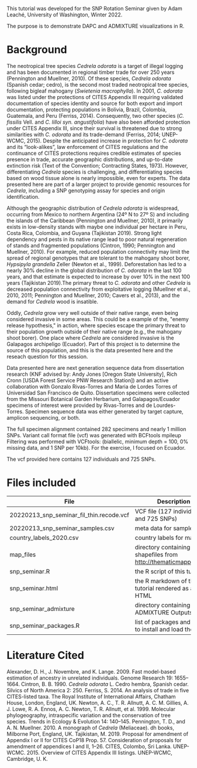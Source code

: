 This tutorial was developed for the SNP Rotation Seminar given by Adam Leaché, University of Washington, Winter 2022. 

The purpose is to demonstrate DAPC and ADMIXTURE visualizations in R. 

# Background

The neotropical tree species *Cedrela odorata* is a target of illegal logging and has been documented in regional timber trade for over 250 years (Pennington and Muellner, 2010). Of these species, *Cedrela odorata* (Spanish cedar; cedro), is the second most traded neotropical tree species, following bigleaf mahogany (*Swietenia macrophylla*). In 2001, *C. odorata* was listed under the protections of CITES Appendix III requiring validated documentation of species identity and source for both export and import documentation, protecting populations in Bolivia, Brazil, Colombia, Guatemala, and Peru (Ferriss, 2014). Consequently, two other species (*C. fissilis* Vell. and *C. lilloi syn. angustifolia*) have also been afforded protection under CITES Appendix III, since their survival is threatened due to strong similarities with *C. odorata* and its trade-demand (Ferriss, 2014; UNEP-WCMC, 2015). Despite the anticipated increase in protection for *C. odorata* and its “look-alikes”, law enforcement of CITES regulations and the continuance of CITES protections requires credible estimates of species presence in trade, accurate geographic distributions, and up-to-date extinction risk (Text of the Convention; Contracting States, 1973). However, differentiating *Cedrela* species is challenging, and differentiating species based on wood tissue alone is nearly impossible, even for experts. The data presented here are part of a larger project to provide genomic resources for *Cedrela*, including a SNP genotyping assay for species and origin identification.

Although the geographic distribution of *Cedrela odorata* is widespread, occurring from Mexico to northern Argentina (24º N to 27º S) and including the islands of the Caribbean (Pennington and Muellner, 2010), it primarily exists in low-density stands with maybe one individual per hectare in Peru, Costa Rica, Colombia, and Guyana (Tajikistan 2019). Strong light dependency and pests in its native range lead to poor natural regeneration of stands and fragmented populations (Cintron, 1990; Pennington and Muellner, 2010). For example, reduced population connectivity may limit the spread of regional genotypes that are tolerant to the mahogany shoot borer, *Hypsipyla grandella* Zeller (Newton et al., 1999). Deforestation has led to a nearly 30% decline in the global distribution of *C. odorata* in the last 100 years, and that estimate is expected to increase by over 10% in the next 100 years (Tajikistan 2019).The primary threat to *C. odorata* and other *Cedrela* is decreased population connectivity from exploitative logging (Muellner et al., 2010, 2011; Pennington and Muellner, 2010; Cavers et al., 2013), and the demand for *Cedrela* wood is insatible.

Oddly, *Cedrela* grow very well outside of their native range, even being considered invasive in some areas. This could be a example of the, "enemy release hypothesis," in action, where species escape the primary threat to their population growth outside of their native range (e.g., the mahogany shoot borer). One place where *Cedrela* are considered invasive is the Galapagos archipeligo (Ecuador). Part of this project is to determine the source of this population, and this is the data presented here and the reseach question for this session. 

Data presented here are next generation sequence data from dissertation research (KNF advised by: Andy Jones [Oregon State University], Rich Cronn [USDA Forest Service PNW Research Station]) and an active collaboration with
 Gonzalo Rivas-Torres and Maria de Lordes Torres of Universidad San Francisco de Quito. Dissertation specimens were collected from the Missouri Botanical Garden Herbarium, and Galapagos/Ecuador specimens of interest were provided by Rivas-Torres and de Lourdes-Torres. Specimen sequence data was either generated by target capture, amplicon sequencing, or both.

The full specimen alignment contained 282 specimens and nearly 1 million SNPs. Variant call format file (vcf) was generated with BCFtools mpileup Filtering was performed with VCFtools: (biallelic, minimum depth = 100, 0% missing data, and 1 SNP per 10kb). For the exercise, I focused on Ecuador. 

The vcf provided here contains 127 individuals and 725 SNPs. 

# Files included

File | Description
-----|------------
20220213_snp_seminar_fil_thin.recode.vcf | VCF file (127 individuals and 725 SNPs)
20220213_snp_seminar_samples.csv | meta data for samples
country_labels_2020.csv | country labels for maps
map_files | directory containing shapefiles from http://thematicmapping.org/
snp_seminar.R | the R script of this tutorial
snp_seminar.html |the R markdown of this tutorial rendered as an HTML
snp_seminar_admixture |directory containing ADMIXTURE Outputs
snp_seminar_packages.R | list of packages and code to install and load them

# Literature Cited

Alexander, D. H., J. Novembre, and K. Lange. 2009. Fast model-based estimation of ancestry in unrelated individuals. Genome Research 19: 1655–1664.
Cintron, B. B. 1990. *Cedrela odorata* L. Cedro hembra, Spanish cedar. Silvics of North America 2: 250.
Ferriss, S. 2014. An analysis of trade in five CITES-listed taxa. The Royal Institute of International Affairs, Chatham House, London, England, UK.
Newton, A. C., T. R. Allnutt, A. C. M. Gillies, A. J. Lowe, R. A. Ennos, A. C. Newton, T. R. Allnutt, et al. 1999. Molecular phylogeography, intraspecific variation and the conservation of tree species. Trends in Ecology & Evolution 14: 140–145.
Pennington, T. D., and A. N. Muellner. 2010. A monograph of *Cedrela* (Meliaceae). dh books, Milborne Port, England, UK.
Tajikistan, M. 2019. Proposal for amendment of Appendix I or II for CITES CoP18 Prop. 57. Consideration of proposals for amendment of appendices I and II, 1–26. CITES, Colombo, Sri Lanka.
UNEP-WCMC. 2015. Overview of CITES Appendix III listings. UNEP-WCMC, Cambridge, U. K.
